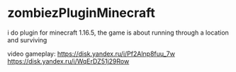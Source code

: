 # zombiezPluginMinecraft
i do plugin for minecraft 1.16.5, the game is about running through a location and surviving

video gameplay:
https://disk.yandex.ru/i/Pf2Alnp8fuu_7w
https://disk.yandex.ru/i/WqErDZ51j29Row
